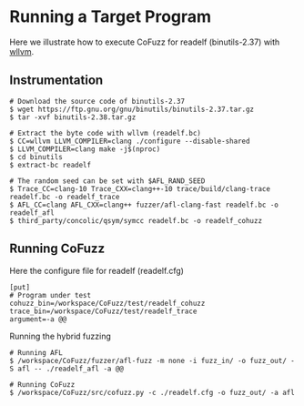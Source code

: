 # Running a Target Program

Here we illustrate how to execute CoFuzz for readelf (binutils-2.37) with [wllvm](https://github.com/travitch/whole-program-llvm).

## Instrumentation

```shell
# Download the source code of binutils-2.37
$ wget https://ftp.gnu.org/gnu/binutils/binutils-2.37.tar.gz
$ tar -xvf binutils-2.38.tar.gz

# Extract the byte code with wllvm (readelf.bc)
$ CC=wllvm LLVM_COMPILER=clang ./configure --disable-shared
$ LLVM_COMPILER=clang make -j$(nproc)
$ cd binutils
$ extract-bc readelf

# The random seed can be set with $AFL_RAND_SEED
$ Trace_CC=clang-10 Trace_CXX=clang++-10 trace/build/clang-trace readelf.bc -o readelf_trace
$ AFL_CC=clang AFL_CXX=clang++ fuzzer/afl-clang-fast readelf.bc -o readelf_afl
$ third_party/concolic/qsym/symcc readelf.bc -o readelf_cohuzz
```



## Running CoFuzz

Here the configure file for readelf (readelf.cfg)

```
[put]
# Program under test
cohuzz_bin=/workspace/CoFuzz/test/readelf_cohuzz
trace_bin=/workspace/CoFuzz/test/readelf_trace
argument=-a @@
```

Running the hybrid fuzzing

```shell
# Running AFL
$ /workspace/CoFuzz/fuzzer/afl-fuzz -m none -i fuzz_in/ -o fuzz_out/ -S afl -- ./readelf_afl -a @@

# Running CoFuzz
$ /workspace/CoFuzz/src/cofuzz.py -c ./readelf.cfg -o fuzz_out/ -a afl
```

